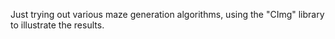 Just trying out various maze generation algorithms, using the "CImg" library to illustrate the results.
